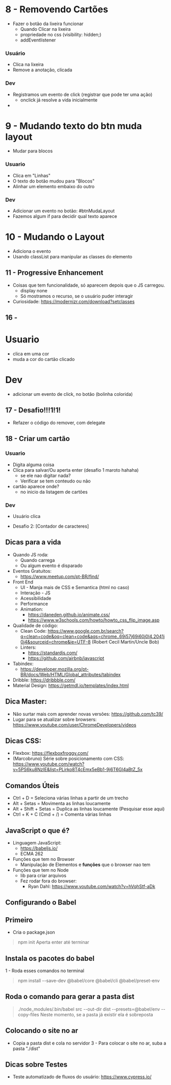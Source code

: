 # 8 - Removendo Cartões 
- Fazer o botão da lixeira funcionar
    - Quando Clicar na lixeira
    - propriedade no css (visibility: hidden;)
    - addEventlistener
### Usuário
- Clica na lixeira
- Remove a anotação, clicada

### Dev
- Registramos um evento de click (registrar que pode ter uma ação)
    - onclick já resolve a vida inicialmente
- 

# 9 - Mudando texto do btn muda layout
- Mudar para blocos
### Usuario
- Clica em "Linhas"
- O texto do botão mudou para "Blocos"
- Alinhar um elemento embaixo do outro

### Dev
- Adicionar um evento no botão: #btnMudaLayout
- Fazemos algum if para decidir qual texto aparece


# 10 - Mudando o Layout
- Adiciona o evento
- Usando classList para manipular as classes do elemento

## 11 - Progressive Enhancement
- Coisas que tem funcionalidade, só aparecem depois que o JS carregou.
    - display none
    - Só mostramos o recurso, se o usuário puder interagir
- Curiosidade: https://modernizr.com/download?setclasses


## 16 - 
# Usuario
- clica em uma cor 
- muda a cor do cartão clicado

# Dev
- adicionar um evento de click, no botão (bolinha colorida)

## 17 - Desafio!!!1!1!
- Refazer o código do remover, com delegate

## 18 - Criar um cartão
### Usuario
- Digita alguma coisa
- Clica para salvar/Ou aperta enter (desafio 1 maroto hahaha)
    - se ele nao digitar nada?
    - Verificar se tem conteudo ou não
- cartão aparece onde?
    - no inicio da listagem de cartões

### Dev
- Usuário clica

- Desafio 2: [Contador de caracteres]






## Dicas para a vida
- Quando JS roda:
    - Quando carrega
    - Ou algum evento é disparado
- Eventos Gratuitos: 
    - https://www.meetup.com/pt-BR/find/
- Front End
    - UI - Manja mais de CSS e Semantica (html no caso)
    - Interação - JS
    - Acessibilidade
    - Performance
    - Animation:
        - https://daneden.github.io/animate.css/
        - https://www.w3schools.com/howto/howto_css_flip_image.asp
- Qualidade de código:
    - Clean Code: https://www.google.com.br/search?q=clean+code&oq=clean+code&aqs=chrome..69i57j69i60j0l4.2041j0j4&sourceid=chrome&ie=UTF-8 (Robert Cecil Martin/Uncle Bob)
    - Linters:
        - https://standardjs.com/
        - https://github.com/airbnb/javascript
- Tabindex:
    - https://developer.mozilla.org/pt-BR/docs/Web/HTML/Global_attributes/tabindex
- Dribble: https://dribbble.com/
- Material Design: https://getmdl.io/templates/index.html


## Dica Master: 
- Não surtar mais com aprender novas versões: https://github.com/tc39/
- Lugar para se atualizar sobre browsers: https://www.youtube.com/user/ChromeDevelopers/videos

## Dicas CSS:
- Flexbox: https://flexboxfroggy.com/
- (Marcobruno) Série sobre posicionamento com CSS: https://www.youtube.com/watch?v=5PS6ku8NzIE&list=PLirko8T4cEmx5eBb1-9j6T6Gl4aBtZ_5x


## Comandos Úteis
- Ctrl + D = Seleciona várias linhas a partir de um trecho
- Alt + Setas = Movimenta as linhas loucamente
- Alt + Shift + Setas = Duplica as linhas loucamente (Pesquisar esse aqui)
- Ctrl + K + C (Cmd + /) = Comenta várias linhas 




## JavaScript o que é?

- Linguagem JavaScript:
    - https://babeljs.io/
    - ECMA 262
- Funções que tem no Browser
    - Manipulação de Elementos e **funções** que o browser nao tem
- Funções que tem no Node
    - lib para criar arquivos
    - Fez rodar fora do browser:
        - Ryan Dahl: https://www.youtube.com/watch?v=hVqhStf-aDk


## Configurando o Babel
## Primeiro
- Cria o package.json

> npm init 
> Aperta enter até terminar


## Instala os pacotes do babel
1 - Roda esses comandos no terminal
> npm install --save-dev @babel/core @babel/cli @babel/preset-env

## Roda o comando para gerar a pasta dist
> ./node_modules/.bin/babel src --out-dir dist --presets=@babel/env --copy-files
> Neste momento, se a pasta já existir ela é sobreposta

## Colocando o site no ar
- Copia a pasta dist e cola no servidor
3 - Para colocar o site no ar, suba a pasta "./dist"

## Dicas sobre Testes
- Teste automatizado de fluxos do usuário: https://www.cypress.io/
